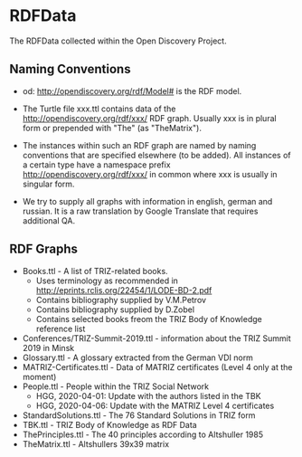 # RDFData

The RDFData collected within the Open Discovery Project.

## Naming Conventions

* od: <http://opendiscovery.org/rdf/Model#> is the RDF model.

* The Turtle file xxx.ttl contains data of the
  <http://opendiscovery.org/rdf/xxx/> RDF graph. Usually xxx is in plural
  form or prepended with "The" (as "TheMatrix").

* The instances within such an RDF graph are named by naming conventions that
  are specified elsewhere (to be added). All instances of a certain type have
  a namespace prefix <http://opendiscovery.org/rdf/xxx/> in common where xxx
  is usually in singular form.

* We try to supply all graphs with information in english, german and russian.
  It is a raw translation by Google Translate that requires additional QA. 

## RDF Graphs

* Books.ttl - A list of TRIZ-related books.
  * Uses terminology as recommended in <http://eprints.rclis.org/22454/1/LODE-BD-2.pdf>
  * Contains bibliography supplied by V.M.Petrov
  * Contains bibliography supplied by D.Zobel
  * Contains selected books freom the TRIZ Body of Knowledge reference list
* Conferences/TRIZ-Summit-2019.ttl - information about the TRIZ Summit 2019 in
  Minsk
* Glossary.ttl - A glossary extracted from the German VDI norm
* MATRIZ-Certificates.ttl - Data of MATRIZ certificates (Level 4 only at the moment)
* People.ttl - People within the TRIZ Social Network
  * HGG, 2020-04-01: Update with the authors listed in the TBK
  * HGG, 2020-04-06: Update with the MATRIZ Level 4 certificates
* StandardSolutions.ttl - The 76 Standard Solutions in TRIZ form
* TBK.ttl - TRIZ Body of Knowledge as RDF Data
* ThePrinciples.ttl - The 40 principles according to Altshuller 1985 
* TheMatrix.ttl - Altshullers 39x39 matrix 

